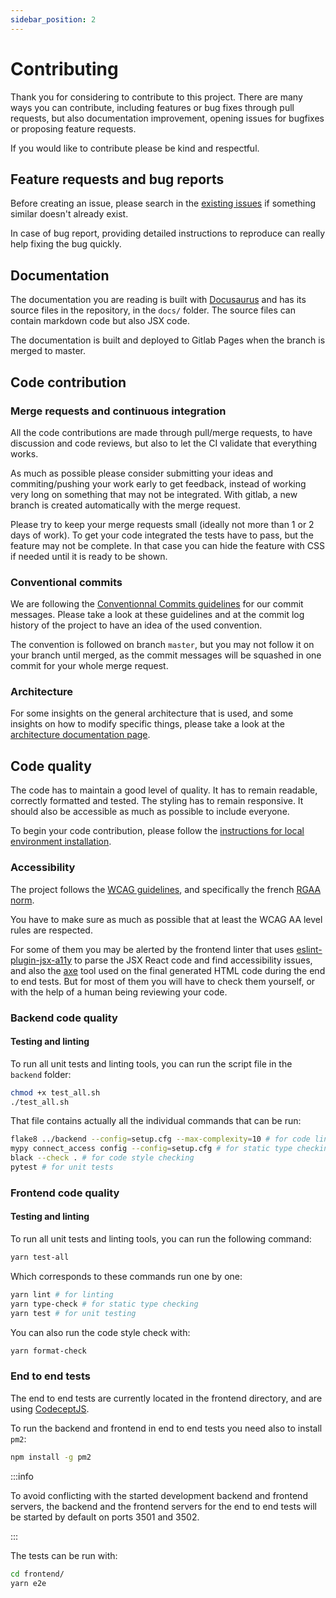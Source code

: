 ```yaml
---
sidebar_position: 2
---
```


# Contributing

Thank you for considering to contribute to this project. There are many ways you can contribute, including features or bug fixes through pull requests, but also documentation improvement, opening issues for bugfixes or proposing feature requests.

If you would like to contribute please be kind and respectful.

## Feature requests and bug reports

Before creating an issue, please search in the [existing issues](https://gitlab.com/koena/connect-access/-/issues) if something similar doesn't already exist.

In case of bug report, providing detailed instructions to reproduce can really help fixing the bug quickly.

## Documentation

The documentation you are reading is built with [Docusaurus](https://docusaurus.io/) and has its source files in the repository, in the `docs/` folder. The source files can contain markdown code but also JSX code.

The documentation is built and deployed to Gitlab Pages when the branch is merged to master.

## Code contribution

### Merge requests and continuous integration

All the code contributions are made through pull/merge requests, to have discussion and code reviews, but also to let the CI validate that everything works.

As much as possible please consider submitting your ideas and commiting/pushing your work early to get feedback, instead of working very long on something that may not be integrated. With gitlab, a new branch is created automatically with the merge request.

Please try to keep your merge requests small (ideally not more than 1 or 2 days of work). To get your code integrated the tests have to pass, but the feature may not be complete. In that case you can hide the feature with CSS if needed until it is ready to be shown.

### Conventional commits

We are following the [Conventionnal Commits guidelines](https://www.conventionalcommits.org/en/v1.0.0/) for our commit messages. Please take a look at these guidelines and at the commit log history of the project to have an idea of the used convention.

The convention is followed on branch `master`, but you may not follow it on your branch until merged, as the commit messages will be squashed in one commit for your whole merge request.

### Architecture

For some insights on the general architecture that is used, and some insights on how to modify specific things, please take a look at the [architecture documentation page](./architecture.md).

## Code quality

The code has to maintain a good level of quality. It has to remain readable, correctly formatted and tested. The styling has to remain responsive. It should also be accessible as much as possible to include everyone.

To begin your code contribution, please follow the [instructions for local environment installation](./local-environment.mdx).

### Accessibility

The project follows the [WCAG guidelines](https://www.w3.org/WAI/standards-guidelines/wcag/), and specifically the french [RGAA norm](https://www.numerique.gouv.fr/publications/rgaa-accessibilite/).

You have to make sure as much as possible that at least the WCAG AA level rules are respected.

For some of them you may be alerted by the frontend linter that uses [eslint-plugin-jsx-a11y](https://github.com/jsx-eslint/eslint-plugin-jsx-a11y) to parse the JSX React code and find accessibility issues, and also the [axe](https://github.com/dequelabs/axe-core) tool used on the final generated HTML code during the end to end tests. But for most of them you will have to check them yourself, or with the help of a human being reviewing your code.

### Backend code quality

#### Testing and linting

To run all unit tests and linting tools, you can run the script file in the `backend` folder:

```bash
chmod +x test_all.sh
./test_all.sh
```

That file contains actually all the individual commands that can be run:

```bash
flake8 ../backend --config=setup.cfg --max-complexity=10 # for code linting
mypy connect_access config --config=setup.cfg # for static type checking
black --check . # for code style checking
pytest # for unit tests
```

### Frontend code quality

#### Testing and linting

To run all unit tests and linting tools, you can run the following command:

```bash
yarn test-all
```

Which corresponds to these commands run one by one:

```bash
yarn lint # for linting
yarn type-check # for static type checking
yarn test # for unit testing
```

You can also run the code style check with:

```bash
yarn format-check
```

### End to end tests

The end to end tests are currently located in the frontend directory, and are using [CodeceptJS](https://codecept.io/).

To run the backend and frontend in end to end tests you need also to install `pm2`:

```bash
npm install -g pm2
```

:::info

To avoid conflicting with the started development backend and frontend servers, the backend and the frontend servers for the end to end tests will be started by default on ports 3501 and 3502.

:::

The tests can be run with:

```bash
cd frontend/
yarn e2e
```
